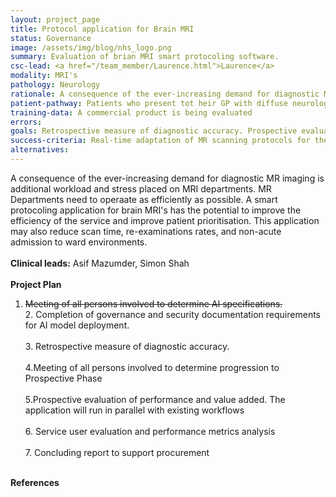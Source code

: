 ```yaml
---
layout: project_page
title: Protocol application for Brain MRI 
status: Governance
image: /assets/img/blog/nhs_logo.png
summary: Evaluation of brian MRI smart protocoling software.
csc-lead: <a href="/team_member/Laurence.html">Laurence</a>
modality: MRI's
pathology: Neurology
rationale: A consequence of the ever-increasing demand for diagnostic MR imaging is additional workload and stress placed on MRI departments. MR Departments need to operaate as efficiently as possible. A a smart protocoling application for brain MRI has the potential to improve brain MRI efficiency, improve patient prioritisation, reduce scan time, re-examinations, and non-acute admission
patient-pathway: Patients who present tot heir GP with diffuse neurological symptoms (headaches, dizziness) are referred to GSTT for a Brian MRI. In the current pathway patients would attend for the MRI appointment where a radiologist will review the images. If an infarct is spotted the radiologist has to re-call the patient, to visit the hospital again for additional MRI sequence scans. With a smart protocol toll in place the infact can be highlighted to the radiologist in real time and addtional scans can be completed in the same appointment slot.   
training-data: A commercial product is being evaluated
errors: 
goals: Retrospective measure of diagnostic accuracy. Prospective evaluation of performance and value added. Record correlation between existing pathway and Cerebriu recommended protocols.
success-criteria: Real-time adaptation of MR scanning protocols for the right sequences at the right time.
alternatives: 
---
```

A consequence of the ever-increasing demand for diagnostic MR imaging is additional workload and stress placed on MRI departments. MR Departments need to operaate as efficiently as possible. A smart protocoling application for brain MRI's has the potential to improve the efficiency of the service and improve patient prioritisation. This application may also reduce scan time, re-examinations rates, and non-acute admission to ward environments. 
<br>
<br>
<b>Clinical leads:</b> Asif Mazumder, Simon Shah 
<br>
<br>
**Project Plan** <br>
1.	<strike> Meeting of all persons involved to determine AI specifications.</strike><br> 2.	Completion of governance and security documentation requirements for AI model deployment. <br><br> 3. Retrospective measure of diagnostic accuracy. <br><br> 4.Meeting of all persons involved to determine progression to Prospective Phase <br><br>5.Prospective evaluation of performance and value added. The application will run in parallel with existing workflows <br><br>6. Service user evaluation and performance metrics analysis  <br><br>7. Concluding report to support procurement  <br>
<br>
<b>References</b>